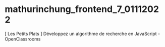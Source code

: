 # mathurinchung_frontend_7_01112022
[ Les Petits Plats ] Développez un algorithme de recherche en JavaScript - OpenClassrooms

